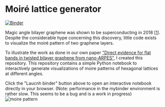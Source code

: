 # Moiré lattice generator
[![Binder](https://mybinder.org/badge_logo.svg)](https://mybinder.org/v2/gh/TAdeJong/moire-lattice-generator/master?urlpath=lab/tree/moire-plane-wave-animation-interactive.ipynb)

Magic angle bilayer graphene was shown to be superconducting in 2018 [[1](https://doi.org/10.1038/nature26160)]. 
Despite the considerable hype concerning this discovery, little code exists to visualize the moiré pattern of two graphene layers.

To illustrate the work as done in our own paper ["Direct evidence for flat bands in twisted bilayer graphene from nano-ARPES"](https://arxiv.org/abs/2002.02289), I created this repository.
This repository contains a simple Python notebook to interactively generate visualizations of moire patterns of hexagonal lattices at different angles.

Click the "Laucnh binder" button above to open an interactive notebook directly in your browser. (Note: performance in the mybinder environment is rather slow. This seems to be a bug and is a work in progress)
![moire pattern](https://repository-images.githubusercontent.com/292806144/05106400-eeab-11ea-8e2f-0b35075b7cef)
